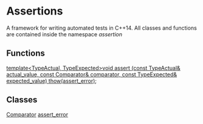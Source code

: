 # Assertions
A framework for writing automated tests in C++14.
All classes and functions are contained inside the namespace _assertion_

## Functions
[template<TypeActual, TypeExpected>void assert (const TypeActual& actual_value, const Comparator& comparator, const TypeExpected& expected_value) thow(assert_error)][function_assert];

## Classes
[Comparator][class_comparator]
[assert_error][class_assert_error]

[function_assert]: /documentation/function_assert.md
[class_comparator]: /documentation/class_comparator.md
[class_assert_error]: /documentation/class_assert_error.md
